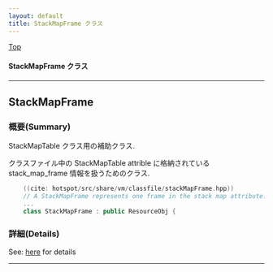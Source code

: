 ```yaml
---
layout: default
title: StackMapFrame クラス 
---
```

[Top](../index.html)

#### StackMapFrame クラス 



---
## <a name="nol_djSWta" id="nol_djSWta">StackMapFrame</a>

### 概要(Summary)
StackMapTable クラス用の補助クラス.

クラスファイル中の StackMapTable attrible に格納されている stack_map_frame 情報を扱うためのクラス.


```cpp
    ((cite: hotspot/src/share/vm/classfile/stackMapFrame.hpp))
    // A StackMapFrame represents one frame in the stack map attribute.
    ...
    class StackMapFrame : public ResourceObj {
```




### 詳細(Details)
See: [here](../doxygen/classStackMapFrame.html) for details

---
